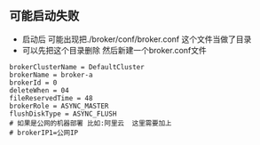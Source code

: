## 可能启动失败
- 启动后 可能出现把./broker/conf/broker.conf 这个文件当做了目录
- 可以先把这个目录删除 然后新建一个broker.conf文件
```
brokerClusterName = DefaultCluster
brokerName = broker-a
brokerId = 0
deleteWhen = 04
fileReservedTime = 48
brokerRole = ASYNC_MASTER
flushDiskType = ASYNC_FLUSH
# 如果是公网的机器部署 比如:阿里云  这里需要加上
# brokerIP1=公网IP
```